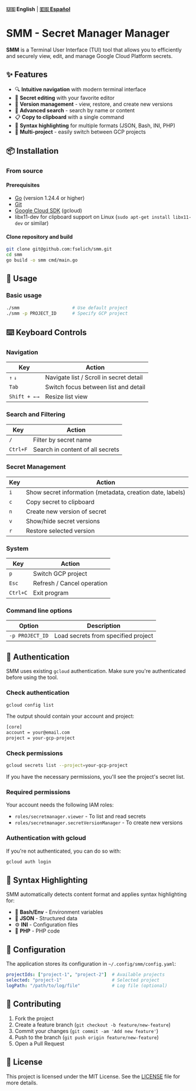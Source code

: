 **🇺🇸 English** | **[🇪🇸 Español](README.es.md)**

# SMM - Secret Manager Manager

**SMM** is a Terminal User Interface (TUI) tool that allows you to efficiently and securely view, edit, and manage Google Cloud Platform secrets.

## ✨ Features

- 🔍 **Intuitive navigation** with modern terminal interface
- 📝 **Secret editing** with your favorite editor
- 🔄 **Version management** - view, restore, and create new versions
- 🔎 **Advanced search** - search by name or content
- 📋 **Copy to clipboard** with a single command
- 🎨 **Syntax highlighting** for multiple formats (JSON, Bash, INI, PHP)
- 🚀 **Multi-project** - easily switch between GCP projects

## 📦 Installation

### From source

#### Prerequisites
- [Go](https://go.dev/doc/install) (version 1.24.4 or higher)
- [Git](https://git-scm.com/book/en/v2/Getting-Started)
- [Google Cloud SDK](https://cloud.google.com/sdk/docs/install) (gcloud)
- libx11-dev for clipboard support on Linux (`sudo apt-get install libx11-dev` or similar)

#### Clone repository and build
```bash
git clone git@github.com:fselich/smm.git
cd smm
go build -o smm cmd/main.go
```

## 🚀 Usage

### Basic usage
```bash
./smm                    # Use default project
./smm -p PROJECT_ID      # Specify GCP project
```

## ⌨️ Keyboard Controls

### Navigation
| Key         | Action                                                     |
| ----------- | ---------------------------------------------------------- |
| `↑` `↓`     | Navigate list / Scroll in secret detail                   |
| `Tab`       | Switch focus between list and detail                      |
| `Shift + ←→`| Resize list view                                          |

### Search and Filtering
| Key         | Action                                                     |
| ----------- | ---------------------------------------------------------- |
| `/`         | Filter by secret name                                      |
| `Ctrl+F`    | Search in content of all secrets                          |

### Secret Management
| Key         | Action                                                     |
| ----------- | ---------------------------------------------------------- |
| `i`         | Show secret information (metadata, creation date, labels) |
| `c`         | Copy secret to clipboard                                   |
| `n`         | Create new version of secret                               |
| `v`         | Show/hide secret versions                                  |
| `r`         | Restore selected version                                   |

### System
| Key         | Action                                                     |
| ----------- | ---------------------------------------------------------- |
| `p`         | Switch GCP project                                         |
| `Esc`       | Refresh / Cancel operation                                 |
| `Ctrl+C`    | Exit program                                               |

### Command line options

| Option            | Description                                    |
| ----------------- | ---------------------------------------------- |
| `-p PROJECT_ID`   | Load secrets from specified project           |

## 🔐 Authentication

SMM uses existing `gcloud` authentication. Make sure you're authenticated before using the tool.

### Check authentication

```bash
gcloud config list
```

The output should contain your account and project:

```bash
[core]
account = your@email.com
project = your-gcp-project
```

### Check permissions

```bash
gcloud secrets list --project=your-gcp-project
```

If you have the necessary permissions, you'll see the project's secret list.

### Required permissions

Your account needs the following IAM roles:
- `roles/secretmanager.viewer` - To list and read secrets
- `roles/secretmanager.secretVersionManager` - To create new versions

### Authentication with gcloud
If you're not authenticated, you can do so with:
```bash
gcloud auth login
```

## 🎨 Syntax Highlighting

SMM automatically detects content format and applies syntax highlighting for:

- 🌱 **Bash/Env** - Environment variables
- 📄 **JSON** - Structured data  
- ⚙️ **INI** - Configuration files
- 🐘 **PHP** - PHP code

## 📁 Configuration

The application stores its configuration in `~/.config/smm/config.yaml`:

```yaml
projectIds: ["project-1", "project-2"]  # Available projects
selected: "project-1"                   # Selected project
logPath: "/path/to/log/file"            # Log file (optional)
```

## 🤝 Contributing

1. Fork the project
2. Create a feature branch (`git checkout -b feature/new-feature`)
3. Commit your changes (`git commit -am 'Add new feature'`)
4. Push to the branch (`git push origin feature/new-feature`)  
5. Open a Pull Request

## 📝 License

This project is licensed under the MIT License. See the [LICENSE](LICENSE) file for more details.
